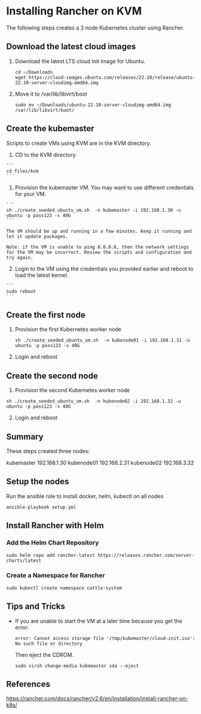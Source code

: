 # Installing Rancher on KVM

The following steps creates a 3 node Kubernetes cluster using Rancher.

## Download the latest cloud images

1. Download the latest LTS cloud init image for Ubuntu.

    ```
    cd ~/Downloads
    wget https://cloud-images.ubuntu.com/releases/22.10/release/ubuntu-22.10-server-cloudimg-amd64.img
    ```

3. Move it to /var/lib/libvirt/boot

    ```
    sudo mv ~/Downloads/ubuntu-22.10-server-cloudimg-amd64.img /var/lib/libvirt/boot/
    ```

## Create the kubemaster
    
Scripts to create VMs using KVM are in the KVM directory.

  1. CD to the KVM directory

    ```
    cd files/kvm
    ```

  1. Provision the kubemaster VM. You may want to use different credentials for your VM.

    ```
    sh ./create_seeded_ubuntu_vm.sh  -n kubemaster -i 192.168.1.30 -u ubuntu -p pass123 -s 40G
    ```

    The VM should be up and running in a few minutes. Keep it running and let it update packages.

    Note: if the VM is unable to ping 8.8.8.8, then the network settings for the VM may be incorrect. Review the scripts and configuration and try again.

  2. Login to the VM using the credentials you provided earlier and reboot to load the latest kernel.

    ```
    sudo reboot
    ```

## Create the first node


1. Provision the first Kubernetes worker node

    ```
    sh ./create_seeded_ubuntu_vm.sh  -n kubenode01 -i 192.168.1.31 -u ubuntu -p pass123 -s 40G
    ```

2. Login and reboot

## Create the second node

1. Provision the second Kubernetes worker node

  ```
  sh ./create_seeded_ubuntu_vm.sh  -n kubenode02 -i 192.168.1.32 -u ubuntu -p pass123 -s 40G
  ```

  2. Login and reboot


## Summary

These steps created three nodes:

kubemaster 192.168.1.30
kubenode01 192.168.2.31
kubenode02 192.168.3.32

## Setup the nodes  

Run the ansible role to install docker, helm, kubectl on all nodes

```
ansible-playbook setup.yml 
```

## Install Rancher with Helm

### Add the Helm Chart Repository

```
sudo helm repo add rancher-latest https://releases.rancher.com/server-charts/latest
```

###  Create a Namespace for Rancher

```
sudo kubectl create namespace cattle-system
```

## Tips and Tricks

- If you are unable to start the VM at a later time because you get the error: 
  
  ```
  error: Cannot access storage file '/tmp/kubemaster/cloud-init.iso': No such file or directory
  ```

  Then eject the CDROM.

  ```
  sudo virsh change-media kubemaster sda --eject
  ```



## References

https://rancher.com/docs/rancher/v2.6/en/installation/install-rancher-on-k8s/